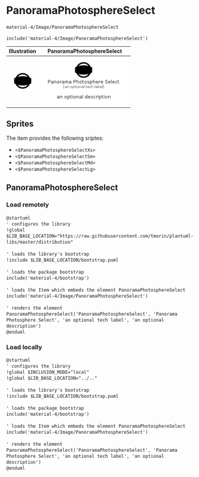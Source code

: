 # PanoramaPhotosphereSelect


```text
material-4/Image/PanoramaPhotosphereSelect
```

```text
include('material-4/Image/PanoramaPhotosphereSelect')
```



| Illustration | PanoramaPhotosphereSelect |
| :---: | :---: |
| ![illustration for Illustration](../../material-4/Image/PanoramaPhotosphereSelect.png) | ![illustration for PanoramaPhotosphereSelect](../../material-4/Image/PanoramaPhotosphereSelect.Local.png) |



## Sprites
The item provides the following sriptes:

- `<$PanoramaPhotosphereSelectXs>`
- `<$PanoramaPhotosphereSelectSm>`
- `<$PanoramaPhotosphereSelectMd>`
- `<$PanoramaPhotosphereSelectLg>`





## PanoramaPhotosphereSelect

### Load remotely
```plantuml
@startuml
' configures the library
!global $LIB_BASE_LOCATION="https://raw.githubusercontent.com/tmorin/plantuml-libs/master/distribution"

' loads the library's bootstrap
!include $LIB_BASE_LOCATION/bootstrap.puml

' loads the package bootstrap
include('material-4/bootstrap')

' loads the Item which embeds the element PanoramaPhotosphereSelect
include('material-4/Image/PanoramaPhotosphereSelect')

' renders the element
PanoramaPhotosphereSelect('PanoramaPhotosphereSelect', 'Panorama Photosphere Select', 'an optional tech label', 'an optional description')
@enduml
```

### Load locally
```plantuml
@startuml
' configures the library
!global $INCLUSION_MODE="local"
!global $LIB_BASE_LOCATION="../.."

' loads the library's bootstrap
!include $LIB_BASE_LOCATION/bootstrap.puml

' loads the package bootstrap
include('material-4/bootstrap')

' loads the Item which embeds the element PanoramaPhotosphereSelect
include('material-4/Image/PanoramaPhotosphereSelect')

' renders the element
PanoramaPhotosphereSelect('PanoramaPhotosphereSelect', 'Panorama Photosphere Select', 'an optional tech label', 'an optional description')
@enduml
```

